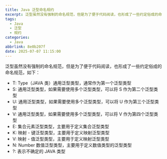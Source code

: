 ```yaml
---
title: Java 泛型命名规约
excerpt: 泛型虽然没有强制的命名规范，但是为了便于代码阅读，也形成了一些约定俗成的命名规范。
tags:
  - Java
  - 泛型
  - 规约
categories:
  - Java
abbrlink: 8e0b207f
date: 2025-07-07 11:15:00
---
```


泛型虽然没有强制的命名规范，但是为了便于代码阅读，也形成了一些约定俗成的命名规范，如下：

- T: Type（JAVA 类）通用泛型类型，通常作为第一个泛型类型
- S: 通用泛型类型，如果需要使用多个泛型类型，可以将 S 作为第二个泛型类型
- U: 通用泛型类型，如果需要使用多个泛型类型，可以将 U 作为第三个泛型类型
- V: 通用泛型类型，如果需要使用多个泛型类型，可以将 V 作为第四个泛型类型
- E: 集合元素泛型类型，主要用于定义集合泛型类型
- K: 映射 - 键泛型类型，主要用于定义映射泛型类型
- V: 映射 - 值泛型类型，主要用于定义映射泛型类型
- N: Number 数值泛型类型，主要用于定义数值类型的泛型类型
- ?: 表示不确定的 JAVA 类型